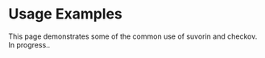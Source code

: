# Usage Examples

This page demonstrates some of the common use of suvorin and checkov.
In progress..
